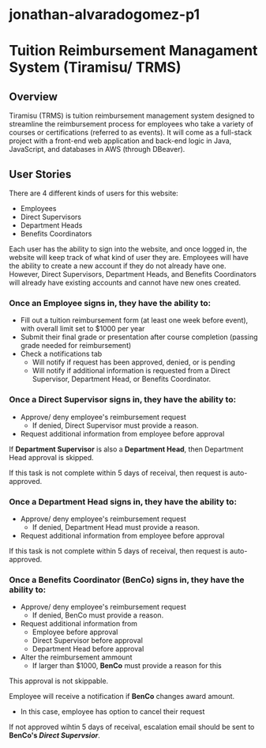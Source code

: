 # jonathan-alvaradogomez-p1
# Tuition Reimbursement Managament System (Tiramisu/ TRMS)

## Overview
Tiramisu (TRMS) is tuition reimbursement management system designed to streamline the reimbursement process for employees who take a variety of courses or certifications (referred to as events). It will come as a full-stack project with a front-end web application and back-end logic in Java, JavaScript, and databases in AWS (through DBeaver).

## User Stories
There are 4 different kinds of users for this website:
  - Employees
  - Direct Supervisors 
  - Department Heads
  - Benefits Coordinators 

Each user has the ability to sign into the website, and once logged in, the website will keep track of what kind of user they are. Employees will have the ability to create a new account if they do not already have one. However, Direct Supervisors, Department Heads, and Benefits Coordinators will already have existing accounts and cannot have new ones created. 

### Once an **Employee** signs in, they have the ability to:
  - Fill out a tuition reimbursement form (at least one week before event), with overall limit set to $1000 per year
  - Submit their final grade or presentation after course completion (passing grade needed for reimbursement)
  - Check a notifications tab
    - Will notify if request has been approved, denied, or is pending
    - Will notify if additional information is requested from a Direct Supervisor, Department Head, or Benefits Coordinator.


### Once a **Direct Supervisor** signs in, they have the ability to:
  - Approve/ deny employee's reimbursement request
    - If denied, Direct Supervisor must provide a reason. 
  - Request additional information from employee before approval

If **Department Supervisor** is also a **Department Head**, then Department Head approval is skipped.

If this task is not complete within 5 days of receival, then request is auto-approved. 


### Once a **Department Head** signs in, they have the ability to:
  - Approve/ deny employee's reimbursement request
    - If denied, Department Head must provide a reason. 
  - Request additional information from employee before approval

If this task is not complete within 5 days of receival, then request is auto-approved. 


### Once a **Benefits Coordinator (BenCo)** signs in, they have the ability to:
  - Approve/ deny employee's reimbursement request
    - If denied, BenCo must provide a reason. 
  - Request additional information from 
    - Employee before approval
    - Direct Supervisor before approval
    - Department Head before approval
  - Alter the reimbursement ammount
    - If larger than $1000, **BenCo** must provide a reason for this 

This approval is not skippable.  

Employee will receive a notification if **BenCo** changes award amount. 
  - In this case, employee has option to cancel their request

If not approved wihtin 5 days of receival, escalation email should be sent to **BenCo's _Direct Supervsior_**. 
